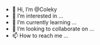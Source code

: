 - 👋 Hi, I’m @Coleky
- 👀 I’m interested in ...
- 🌱 I’m currently learning ...
- 💞️ I’m looking to collaborate on ...
- 📫 How to reach me ...

<!---
Coleky/Coleky is a ✨ special ✨ repository because its `README.md` (this file) appears on your GitHub profile.
You can click the Preview link to take a look at your changes.
--->
